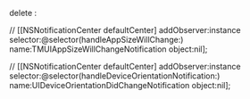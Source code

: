 delete :

//    [[NSNotificationCenter defaultCenter] addObserver:instance selector:@selector(handleAppSizeWillChange:) name:TMUIAppSizeWillChangeNotification object:nil];

//    [[NSNotificationCenter defaultCenter] addObserver:instance selector:@selector(handleDeviceOrientationNotification:) name:UIDeviceOrientationDidChangeNotification object:nil];

